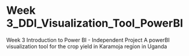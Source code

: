# Week 3_DDI_Visualization_Tool_PowerBI
Week 3 Introduction to Power BI - Independent Project 
A powerBI visualization tool for the crop yield in Karamoja region in Uganda 
